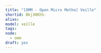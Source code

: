 ```yaml
---
title: "[OMM - Open Micro Metha] Veille"
shortid: Bkj30KhS-
alias:
model: veille
tags:
node: 
  - omm
draft: yes
---
```

